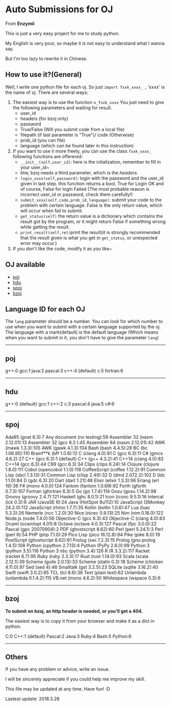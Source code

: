 # Auto Submissions for OJ

From **Enzymii**

This is just a very easy project for me to study python.

My English is very poor, so maybe it is not easy to understand what I wanna say.

But I'm too lazy to rewrite it in Chinese.

## How to use it?(General)

Well, I write one python file for each oj.
So just `import fxxk_xxxx_ `, 'xxxx' is the name of oj.
There are several ways:

1. The easiest way is to use the function `o_fxxk_xxxx`
   You just need to give the following parameters and waiting for result.
   - user_id
   - headers (for bzoj only)
   - password
   - True/False (Will you submit code from a local file)
   - filepath (if last parameter is "True")/ code (Otherwise)
   - prob_id (you can file)
   - language (which can be found later in this instruction)
2. If you want to use it more freely, you can use the class `fxxk_xxxx_`
   following functions are offerered:
   - `__init__(self,user_id)`: here is the initalization, remember to fill in your user_id~
   - btw, bzoj needs a third parameter, which is the *headers*.
   - `login_xxxx(self,password)`: login with the password and the user_id given in last step.
     this function returns a bool, True for Login OK and of course, False for login Failed (The most probable reason is incorrect user_id or password, check them carefully!)
   - `submit_xxxx(self,code,prob_id,language)`: submit your code to the problem with certain language. False is the only return value, which will occur when fail to submit.
   - `get_status(self)`  the return value is a dictionary which contains the result got by the program, or it might return False if something wrong while getting the result.
   - `print_result(self,ret)`print the result(it is strongly recommended that the result given is what you get in `get_status`, or unexpected error may occur.)
3. If you don't like the code, modify it as you like~

## OJ available

- [poj](http://poj.org/)
- [hdu](http://acm.hdu.edu.cn/)
- [spoj](http://www.spoj.com/)
- [bzoj](https://www.lydsy.com)

## Language ID for each OJ

The `lang` parameter should be a number. You can look for which number to use when you want to submit with a certain language supported by the oj. The language with a mark(default) is the default language (Which means when you want to submit in it, you don't have to give the parameter `lang`)

***

## poj

g++:0
gcc:1
java:2
pascal:3
c++:4 (default)
c:5
fortran:6

***
## hdu

g++:0 (default)
gcc:1
c++:2
c:3
pascal:4
java:5
c#:6

***
## spoj

Ada95 (gnat 6.3):7
Any document (no testing):59
Assembler 32 (nasm 2.12.01):13
Assembler 32 (gcc 6.3 ):45
Assembler 64 (nasm 2.12.01):42
AWK (mawk 1.3.3):105
AWK (gawk 4.1.3):104
Bash (bash 4.4.5):28
BC (bc 1.06.95):110
Brainf**k (bff 1.0.6):12
C (clang 4.0):81
C (gcc 6.3):11
C# (gmcs 4.6.2):27
C++ (gcc 6.3):1 (default)
C++ (g++ 4.3.2):41
C++14 (clang 4.0):82
C++14 (gcc 6.3):44
C99 (gcc 6.3):34
Clips (clips 6.24):14
Clojure (clojure 1.8.0):111
Cobol (opencobol 1.1.0):118
CoffeeScript (coffee 1.12.2):91
Common Lisp (sbcl 1.3.13):31
Common Lisp (clisp 2.49):32
D (dmd 2.072.2):102
D (ldc 1.1.0):84
D (gdc 6.3):20
Dart (dart 1.21):48
Elixir (elixir 1.3.3):96
Erlang (erl 19):36
F# (mono 4.0.0):124
Fantom (fantom 1.0.69):92
Forth (gforth 0.7.3):107
Fortran (gfortran 6.3):5
Go (go 1.7.4):114
Gosu (gosu 1.14.2):98
Groovy (groovy 2.4.7):121
Haskell (ghc 8.0.1):21
Icon (iconc 9.5.1):16
Intercal (ick 0.3):9
JAR (JavaSE 6):24
Java (HotSpot 8u112):10
JavaScript (SMonkey 24.2.0):112
JavaScript (rhino 1.7.7):35
Kotlin (kotlin 1.0.6):47
Lua (luac 5.3.3):26
Nemerle (ncc 1.2.0):30
Nice (nicec 0.9.13):25
Nim (nim 0.16.0):122
Node.js (node 7.4.0):56
Objective-C (gcc 6.3):43
Objective-C (clang 4.0):83
Ocaml (ocamlopt 4.01):8
Octave (octave 4.0.3):127
Pascal (fpc 3.0.0):22
Pascal (gpc 20070904):2
PDF (ghostscript 8.62):60
Perl (perl 5.24.1):3
Perl (perl 6):54
PHP (php 7.1.0):29
Pico Lisp (pico 16.12.8):94
Pike (pike 8.0):19
PostScript (ghostscript 8.62):61
Prolog (swi 7.2.3):15
Prolog (gnu prolog 1.4.5):108
Python (cpython 2.7.13):4
Python (PyPy 2.6.0):99
Python 3 (python  3.5):116
Python 3 nbc (python 3.4):126
R (R 3.3.2):117
Racket (racket 6.7):95
Ruby (ruby 2.3.3):17
Rust (rust 1.14.0):93
Scala (scala 2.12.1):39
Scheme (guile 2.0.13):33
Scheme (stalin 0.3):18
Scheme (chicken 4.11.0):97
Sed (sed 4):46
Smalltalk (gst 3.2.5):23
SQLite (sqlite 3.16.2):40
Swift (swift 3.0.2):85
TCL (tcl 8.6):38
Text (plain text):62
Unlambda (unlambda 0.1.4.2):115
VB.net (mono 4.6.2):50
Whitespace (wspace 0.3):6

***
## bzoj

**To submit on bzoj, an http header is needed, or you'll get a 404.**

The easiest way is to copy it from your browser and make it as a dict in python.

C:0
C++:1 (default)
Pascal:2
Java:3
Ruby:4
Bash:5
Python:6

***
## Others

If you have any problem or advice, write an issue.

I will be sincerely appreciate if you could help me improve my skill.

This file may be updated at any time. Have fun! :D

Lastest update: 2018.3.28
